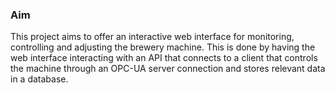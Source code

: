### Aim

This project aims to offer an interactive web interface for monitoring, controlling and
adjusting the brewery machine. This is done by having the web interface interacting with
an API that connects to a client that controls the machine through an OPC-UA server connection 
and stores relevant data in a database.